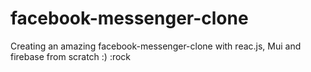 # facebook-messenger-clone
Creating an amazing facebook-messenger-clone with reac.js, Mui and firebase from scratch :) :rock
